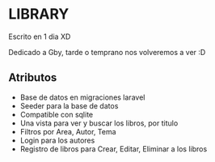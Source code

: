# LIBRARY

Escrito en 1 dia XD

Dedicado a Gby, tarde o temprano nos volveremos a ver :D

## Atributos

- Base de datos en migraciones laravel
- Seeder para la base de datos
- Compatible con sqlite
- Una vista para ver y buscar los libros, por titulo
- Filtros por Area, Autor, Tema
- Login para los autores
- Registro de libros para Crear, Editar, Eliminar a los libros

